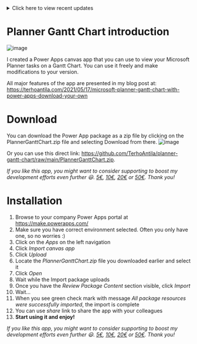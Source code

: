 <details>
  <summary>Click here to view recent updates</summary>

### 24.1.2023
- Star rating of the app user can interact with
- Current local app version and available GitHub version information
- Information page added

### 1.1.2023
- Start and end date fix for long tasks

### 8.12.2022
- Added instrumentation key to the app to understand distribution and usage of it

### 27.11.2022
- Renamed Categories -> Labels
- Support for 25 labels (categories)
- Possibility to view user's all tasks over all available plans instead of selecting specific plan(s)
- Bug fixing task start and end date handling
- Bug fixing tasks spanning over the year change
- Addition to month selector to easily jump over to the beginning of the next year

### 23.1.2022
- You can now drag tasks back and forth on the timeline
- You can easily adjust task's due date right within the app

https://youtu.be/MojHcE-K1kQ

- A set of predefined themes introduced which you can choose with URL parameter *ganttTheme*. Available values:
  - blue
  - green
  - red
  - gray
  - white
  
### 3.10.2021
- You can now easily apply your own themes to comply with company brand. See more here: https://terhoantila.com/2021/10/03/new-version-of-planner-gantt-chart-released-apply-your-own-themes/
- Bug fixes regarding task start and end date visibility
</details>

# Planner Gantt Chart introduction

![image](https://user-images.githubusercontent.com/10154416/118365499-af499b00-b5a5-11eb-8875-6733519cb943.png)

I created a Power Apps canvas app that you can use to view your Microsoft Planner tasks on a Gantt Chart. You can use it freely and make modifications to your version.

All major features of the app are presented in my blog post at: https://terhoantila.com/2021/05/17/microsoft-planner-gantt-chart-with-power-apps-download-your-own

# Download

You can download the Power App package as a zip file by clicking on the PlannerGanttChart.zip file and selecting Download from there.
![image](https://user-images.githubusercontent.com/10154416/118359280-6be23300-b58b-11eb-8cd0-5403e610784e.png)

Or you can use this direct link: https://github.com/TerhoAntila/planner-gantt-chart/raw/main/PlannerGanttChart.zip.

*If you like this app, you might want to consider supporting to boost my development efforts even further 😃. [5€](https://buy.stripe.com/4gw6qH4KUeNx3dK9AA), [10€](https://buy.stripe.com/28o5mDb9igVFdSo4gh), [20€](https://buy.stripe.com/28o02jgtCgVF15CeUW) or [50€](https://buy.stripe.com/bIY8yP0uEeNx4hO003). Thank you!*

# Installation

1. Browse to your company Power Apps portal at https://make.powerapps.com/
1. Make sure you have correct environment selected. Often you only have one, so no worries :)
1. Click on the *Apps* on the left navigation
1. Click *Import canvas app*
2. Click *Upload* 
3. Locate the *PlannerGanttChart.zip* file you downloaded earlier and select it
4. Click *Open*
5. Wait while the Import package uploads
6. Once you have the *Review Package Content* section visible, click *Import*
7. Wait...
8. When you see green check mark with message *All package resources were successfully imported*, the import is complete
9. You can use *share* link to share the app with your colleagues
10. **Start using it and enjoy!**

*If you like this app, you might want to consider supporting to boost my development efforts even further 😃. [5€](https://buy.stripe.com/4gw6qH4KUeNx3dK9AA), [10€](https://buy.stripe.com/28o5mDb9igVFdSo4gh), [20€](https://buy.stripe.com/28o02jgtCgVF15CeUW) or [50€](https://buy.stripe.com/bIY8yP0uEeNx4hO003). Thank you!*
